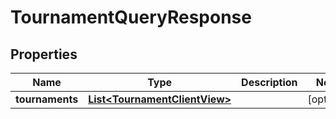 

# TournamentQueryResponse


## Properties

| Name | Type | Description | Notes |
|------------ | ------------- | ------------- | -------------|
|**tournaments** | [**List&lt;TournamentClientView&gt;**](TournamentClientView.md) |  |  [optional] |



